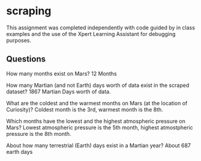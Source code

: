 # scraping

This assignment was completed independently with code guided by in class examples and the use of the Xpert Learning Assistant for debugging purposes. 

## Questions
How many months exist on Mars? 12 Months


How many Martian (and not Earth) days worth of data exist in the scraped dataset? 1867 Martian Days worth of data.


What are the coldest and the warmest months on Mars (at the location of Curiosity)? Coldest month is the 3rd, warmest month is the 8th.


Which months have the lowest and the highest atmospheric pressure on Mars? Lowest atmospheric pressure is the 5th month, highest atmostpheric pressure is the 8th month.


About how many terrestrial (Earth) days exist in a Martian year? About 687 earth days